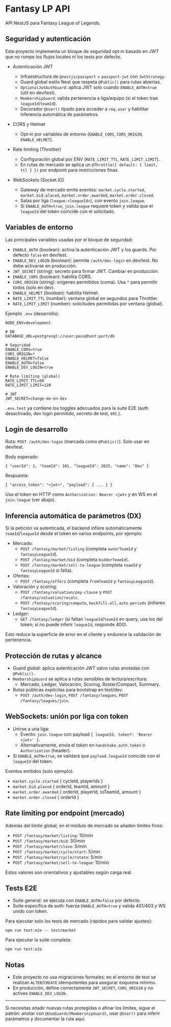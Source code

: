 # Fantasy LP API

API NestJS para Fantasy League of Legends.

## Seguridad y autenticación

Este proyecto implementa un bloque de seguridad opt‑in basado en JWT que no rompe los flujos locales ni los tests por defecto.

- Autenticación JWT
  - Infraestructura de `@nestjs/passport` + `passport-jwt` con `JwtStrategy`.
  - Guard global estilo Nest que respeta `@Public()` para rutas abiertas.
  - `OptionalJwtAuthGuard`: aplica JWT solo cuando `ENABLE_AUTH=true` (útil en dev/test).
  - `MembershipGuard`: valida pertenencia a liga/equipo (si el token trae `leagueId`/`teamId`).
  - Decorador `@User()` tipado para acceder a `req.user` y habilitar inferencia automática de parámetros.

- CORS y Helmet
  - Opt‑in por variables de entorno (`ENABLE_CORS`, `CORS_ORIGIN`, `ENABLE_HELMET`).

- Rate limiting (Throttler)
  - Configuración global por ENV (`RATE_LIMIT_TTL`, `RATE_LIMIT_LIMIT`).
  - En rutas de mercado se aplica un `@Throttle({ default: { limit, ttl } })` por endpoint para restricciones finas.

- WebSockets (Socket.IO)
  - Gateway de mercado emite eventos: `market.cycle.started`, `market.bid.placed`, `market.order.awarded`, `market.order.closed`.
  - Salas por liga (`league:<leagueId>`), con evento `join.league`.
  - Si `ENABLE_AUTH=true`, `join.league` requiere token y valida que el `leagueId` del token coincide con el solicitado.

## Variables de entorno

Las principales variables usadas por el bloque de seguridad:

- `ENABLE_AUTH` (boolean): activa la autenticación JWT y los guards. Por defecto `false` en dev/test.
- `ENABLE_DEV_LOGIN` (boolean): permite `/auth/dev-login` en dev/test. No debe activarse en producción.
- `JWT_SECRET` (string): secreto para firmar JWT. Cambiar en producción.
- `ENABLE_CORS` (boolean): habilita CORS.
- `CORS_ORIGIN` (string): orígenes permitidos (coma). Usa `*` para permitir todos (solo en dev).
- `ENABLE_HELMET` (boolean): habilita Helmet.
- `RATE_LIMIT_TTL` (number): ventana global en segundos para Throttler.
- `RATE_LIMIT_LIMIT` (number): solicitudes permitidas por ventana (global).

Ejemplo `.env` (desarrollo):

```
NODE_ENV=development

# DB
DATABASE_URL=postgresql://user:pass@host:port/db

# Seguridad
ENABLE_CORS=true
CORS_ORIGIN=*
ENABLE_HELMET=false
ENABLE_AUTH=false
ENABLE_DEV_LOGIN=true

# Rate limiting (global)
RATE_LIMIT_TTL=60
RATE_LIMIT_LIMIT=120

# JWT
JWT_SECRET=change-me-en-dev
```

`.env.test` ya contiene los toggles adecuados para la suite E2E (auth desactivado, dev login permitido, secreto de test, etc.).

## Login de desarrollo

Ruta: `POST /auth/dev-login` (marcada como `@Public()`). Solo usar en dev/test.

Body esperado:

```
{ "userId": 1, "teamId": 101, "leagueId": 2025, "name": "Dev" }
```

Respuesta:

```
{ "access_token": "<jwt>", "payload": { ... } }
```

Usa el token en HTTP como `Authorization: Bearer <jwt>` y en WS en el `join.league` (ver abajo).

## Inferencia automática de parámetros (DX)

Si la petición va autenticada, el backend infiere automáticamente `teamId`/`leagueId` desde el token en varios endpoints, por ejemplo:

- Mercado:
  - `POST /fantasy/market/listing` (completa `ownerTeamId` y `fantasyLeagueId`).
  - `POST /fantasy/market/bid` (completa `bidderTeamId`).
  - `POST /fantasy/market/sell-to-league` (completa `teamId` y `fantasyLeagueId` si falta).
- Ofertas:
  - `POST /fantasy/offers` (completa `fromTeamId` y `fantasyLeagueId`).
- Valoración y scoring:
  - `POST /fantasy/valuation/pay-clause` y `POST /fantasy/valuation/recalc`.
  - `POST /fantasy/scoring/compute`, `backfill-all`, `auto-periods` (infieren `fantasyLeagueId`).
- Ledger:
  - `GET /fantasy/ledger` (si faltan `leagueId`/`teamId` en query, usa los del token; si no puede inferir `leagueId`, responde 400).

Esto reduce la superficie de error en el cliente y endurece la validación de pertenencia.

## Protección de rutas y alcance

- Guard global: aplica autenticación JWT salvo rutas anotadas con `@Public()`.
- `MembershipGuard` se aplica a rutas sensibles de lectura/escritura:
  - Mercado, Ledger, Valoración, Scoring, Roster/Compact, Summary.
- Rutas públicas explícitas para bootstrap en test/dev:
  - `POST /auth/dev-login`, `POST /fantasy/leagues`, `POST /fantasy/leagues/join`.

## WebSockets: unión por liga con token

- Unirse a una liga:
  - Evento: `join.league` con payload `{ leagueId, token?: 'Bearer <jwt>' }`.
  - Alternativamente, envía el token en `handshake.auth.token` o `Authorization` (header).
- Si `ENABLE_AUTH=true`, se validará que `payload.leagueId` coincide con el `leagueId` del token.

Eventos emitidos (solo ejemplo):
- `market.cycle.started` { cycleId, playerIds }
- `market.bid.placed` { orderId, teamId, amount }
- `market.order.awarded` { orderId, playerId, toTeamId, amount }
- `market.order.closed` { orderId }

## Rate limiting por endpoint (mercado)

Además del límite global, en el módulo de mercado se añaden límites finos:
- `POST /fantasy/market/listing`: 10/min
- `POST /fantasy/market/bid`: 30/min
- `POST /fantasy/market/close`: 5/min
- `POST /fantasy/market/cycle/start`: 5/min
- `POST /fantasy/market/cycle/rotate`: 5/min
- `POST /fantasy/market/sell-to-league`: 10/min

Estos valores son orientativos y ajustables según carga real.

## Tests E2E

- Suite general: se ejecuta con `ENABLE_AUTH=false` por defecto.
- Suite específica de auth: fuerza `ENABLE_AUTH=true` y valida 401/403 y WS unido con token.

Para ejecutar solo los tests de mercado (rápidos para validar ajustes):

```
npm run test:e2e -- test/market
```

Para ejecutar la suite completa:

```
npm run test:e2e
```

## Notas

- Este proyecto no usa migraciones formales; en el entorno de test se realizan `ALTER`/`CREATE` idempotentes para asegurar esquema mínimo.
- En producción, define correctamente `JWT_SECRET`, `CORS_ORIGIN` y no actives `ENABLE_DEV_LOGIN`.

---

Si necesitas añadir nuevas rutas protegidas o afinar los límites, sigue el patrón: anotar con `@UseGuards(MembershipGuard)`, usar `@User()` para inferir parámetros y documentar la ruta aquí.
